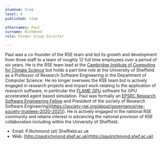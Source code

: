 ```yaml
---
alumnum: true
level: 0
published: true

othernames: Paul
surname: Richmond
role: Former Group Director

---
```


Paul was a co-founder of the RSE team and led its growth and development from three staff to a team of roughly 12 full time employees over a period of six years. He is the RSE team lead at the [Cambridge Institute of Computing for Climate Science](https://cambridge-iccs.github.io/) but holds a part time role at the University of Sheffield as a Professor of Research Software Engineering in the Department of Computer Science. He no longer oversees the RSE team but is actively engaged in research projects and impact work relating to the application of research software, in particular the [FLAME GPU](http://www.flamegpu.com) software for GPU accelerated agent based simulation. Paul was formally an [EPSRC Research Software Engineering Fellow](https://rse.ac.uk/community/epsrc-rse-fellows/) and President of the society of Research Software Engineering](https://society-rse.org/about/governance/rse-society-trustees-2020-2021/). He is actively engaged in the national RSE community and retains interest in advancing the national provision of RSE collaboration including within the University of Sheffield. 

* Email: P.Richmond (at) Sheffield.ac.uk
* Web: [http://paulrichmond.shef.ac.uk](http://paulrichmond.shef.ac.uk)
